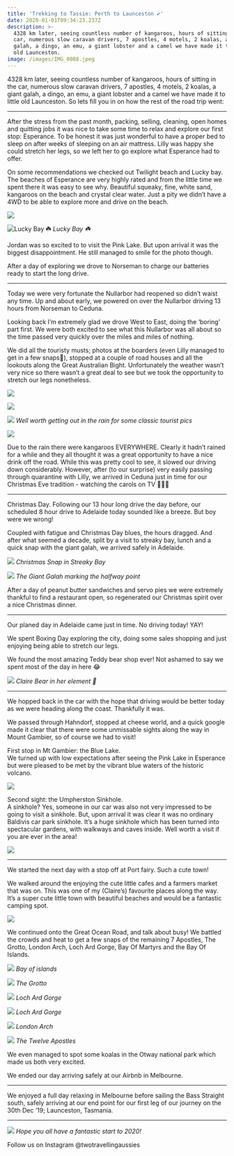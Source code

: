 ```yaml
---
title: 'Trekking to Tassie: Perth to Launceston ✔️'
date: 2020-01-01T09:34:23.237Z
description: >-
  4328 km later, seeing countless number of kangaroos, hours of sitting in the
  car, numerous slow caravan drivers, 7 apostles, 4 motels, 2 koalas, a giant
  galah, a dingo, an emu, a giant lobster and a camel we have made it to little
  old Launceston.
image: /images/IMG_0088.jpeg
---
```

4328 km later, seeing countless number of kangaroos, hours of sitting in the car, numerous slow caravan drivers, 7 apostles, 4 motels, 2 koalas, a giant galah, a dingo, an emu, a giant lobster and a camel we have made it to little old Launceston. So lets fill you in on how the rest of the road trip went:

- - -

After the stress from the past month, packing, selling, cleaning, open homes and quitting jobs it was nice to take some time to relax and explore our first stop: Esperance. To be honest it was just wonderful to have a proper bed to sleep on after weeks of sleeping on an air mattress. Lilly was happy she could stretch her legs, so we left her to go explore what Esperance had to offer.

On some recommendations we checked out Twilight beach and Lucky bay. The beaches of Esperance are very highly rated and from the little time we spent there it was easy to see why. Beautiful squeaky, fine, white sand, kangaroos on the beach and crystal clear water. Just a pity we didn’t have a 4WD to be able to explore more and drive on the beach. 

![](/images/IMG_0028.jpeg)

![](/images/IMG_0007.jpeg "Lucky Bay ☘️") *Lucky Bay ☘️*

Jordan was so excited to to visit the Pink Lake. But upon arrival it was the biggest disappointment. He still managed to smile for the photo though. 

After a day of exploring we drove to Norseman to charge our batteries ready to start the long drive. 

- - -

Today we were very fortunate the Nullarbor had reopened so didn’t waist any time. Up and about early, we powered on over the Nullarbor driving 13 hours from Norseman to Ceduna. 

Looking back I’m extremely glad we drove West to East, doing the ‘boring’ part first. We were both excited to see what this Nullarbor was all about so the time passed very quickly over the miles and miles of nothing. 

We did all the touristy musts; photos at the boarders (even Lilly managed to get in a few snaps🐰), stopped at a couple of road houses and all the lookouts along the Great Australian Bight. Unfortunately the weather wasn’t very nice so there wasn’t a great deal to see but we took the opportunity to stretch our legs nonetheless. 

![](/images/IMG_0023.jpeg)

![](/images/IMG_0014.jpeg)

![](/images/IMG_0026.jpeg) *Well worth getting out in the rain for some classic tourist pics*

![](/images/IMG_0019.jpeg)

Due to the rain there were kangaroos EVERYWHERE. Clearly it hadn’t rained for a while and they all thought it was a great opportunity to have a nice drink off the road. While this was pretty cool to see, it slowed our driving down considerably. However, after (to our surprise) very easily passing through quarantine with Lilly, we arrived in Ceduna just in time for our Christmas Eve tradition - watching the carols on TV 🎄🎅🎶 

- - -

Christmas Day. Following our 13 hour long drive the day before, our scheduled 8 hour drive to Adelaide today sounded like a breeze. But boy were we wrong! 

Coupled with fatigue and Christmas Day blues, the hours dragged. And after what seemed a decade, split by a visit to streaky bay, lunch and a quick snap with the giant galah, we arrived safely in Adelaide. 

![](/images/IMG_0031.jpeg) *Christmas Snap in Streaky Bay*

![](/images/IMG_0032.jpeg) *The Giant Galah marking the halfway point*

After a day of peanut butter sandwiches and servo pies we were extremely thankful to find a restaurant open, so regenerated our Christmas spirit over a nice Christmas dinner. 

- - -

Our planed day in Adelaide came just in time. No driving today! YAY!

We spent Boxing Day exploring the city, doing some sales shopping and just enjoying being able to stretch our legs. 

We found the most amazing Teddy bear shop ever! Not ashamed to say we spent most of the day in here 😂

![](/images/IMG_0047.jpeg) *Claire Bear in her element 🐻*

- - -

We hopped back in the car with the hope that driving would be better today as we were heading along the coast. Thankfully it was. 

We passed through Hahndorf, stopped at cheese world, and a quick google made it clear that there were some unmissable sights along the way in Mount Gambier, so of course we had to visit! 

First stop in Mt Gambier: the Blue Lake.\
We turned up with low expectations after seeing the Pink Lake in Esperance but were pleased to be met by the vibrant blue waters of the historic volcano.

![](/images/IMG_0039.jpeg)

Second sight: the Umpherston Sinkhole.\
A sinkhole? Yes, someone in our car was also not very impressed to be going to visit a sinkhole. But, upon arrival it was clear it was no ordinary Baldivis car park sinkhole. It’s a huge sinkhole which has been turned into spectacular gardens, with walkways and caves inside. Well worth a visit if you are ever in the area!

![](/images/IMG_0061.jpeg)

- - -

We started the next day with a stop off at Port fairy. Such a cute town!

We walked around the enjoying the cute little cafes and a farmers market that was on. This was one of my (Claire’s) favourite places along the way. It’s a super cute little town with beautiful beaches and would be a fantastic camping spot. 

![](/images/IMG_0098.jpeg)

We continued onto the Great Ocean Road, and talk about busy! We battled the crowds and heat to get a few snaps of the remaining 7 Apostles, The Grotto, London Arch, Loch Ard Gorge, Bay Of Martyrs and the Bay Of Islands. 

![](/images/IMG_0065.jpeg) *Bay of islands*

![](/images/IMG_0069.jpeg) *The Grotto*

![](/images/IMG_0073.jpeg) *Loch Ard Gorge*

![](/images/IMG_0065.jpeg) *Loch Ard Gorge*

![](/images/IMG_0071.jpeg) *London Arch*

![](/images/IMG_0074.jpeg) *The Twelve Apostles*

We even managed to spot some koalas in the Otway national park which made us both very excited. 

We ended our day arriving safely at our Airbnb in Melbourne. 

- - -

We enjoyed a full day relaxing in Melbourne before sailing the Bass Straight south, safely arriving at our end point for our first leg of our journey on the 30th Dec ‘19; Launceston, Tasmania.

- - -

![](/images/IMG_0114.jpeg) *Hope you all have a fantastic start to 2020!*

Follow us on Instagram @twotravellingaussies
